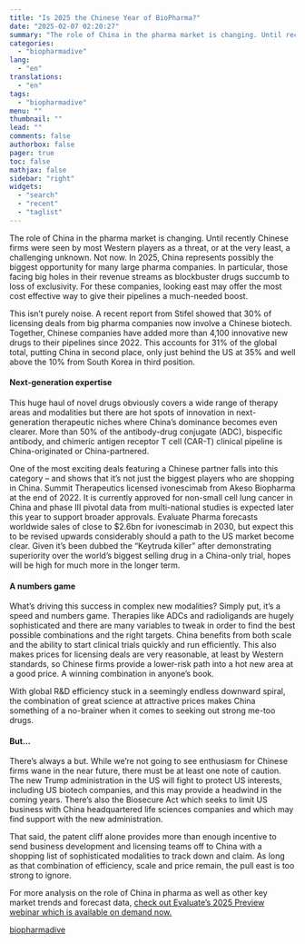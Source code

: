 ```yaml
---
title: "Is 2025 the Chinese Year of BioPharma?"
date: "2025-02-07 02:20:27"
summary: "The role of China in the pharma market is changing. Until recently Chinese firms were seen by most Western players as a threat, or at the very least, a challenging unknown. Not now. In 2025, China represents possibly the biggest opportunity for many large pharma companies. In particular, those facing..."
categories:
  - "biopharmadive"
lang:
  - "en"
translations:
  - "en"
tags:
  - "biopharmadive"
menu: ""
thumbnail: ""
lead: ""
comments: false
authorbox: false
pager: true
toc: false
mathjax: false
sidebar: "right"
widgets:
  - "search"
  - "recent"
  - "taglist"
---
```


The role of China in the pharma market is changing. Until recently Chinese firms were seen by most Western players as a threat, or at the very least, a challenging unknown. Not now. In 2025, China represents possibly the biggest opportunity for many large pharma companies. In particular, those facing big holes in their revenue streams as blockbuster drugs succumb to loss of exclusivity. For these companies, looking east may offer the most cost effective way to give their pipelines a much-needed boost.

This isn’t purely noise. A recent report from Stifel showed that 30% of licensing deals from big pharma companies now involve a Chinese biotech. Together, Chinese companies have added more than 4,100 innovative new drugs to their pipelines since 2022. This accounts for 31% of the global total, putting China in second place, only just behind the US at 35% and well above the 10% from South Korea in third position. 

#### **Next-generation expertise**

This huge haul of novel drugs obviously covers a wide range of therapy areas and modalities but there are hot spots of innovation in next-generation therapeutic niches where China’s dominance becomes even clearer. More than 50% of the antibody-drug conjugate (ADC), bispecific antibody, and chimeric antigen receptor T cell (CAR-T) clinical pipeline is China-originated or China-partnered. 

One of the most exciting deals featuring a Chinese partner falls into this category – and shows that it’s not just the biggest players who are shopping in China. Summit Therapeutics licensed ivonescimab from Akeso Biopharma at the end of 2022. It is currently approved for non-small cell lung cancer in China and phase III pivotal data from multi-national studies is expected later this year to support broader approvals. Evaluate Pharma forecasts worldwide sales of close to $2.6bn for ivonescimab in 2030, but expect this to be revised upwards considerably should a path to the US market become clear. Given it’s been dubbed the “Keytruda killer” after demonstrating superiority over the world’s biggest selling drug in a China-only trial, hopes will be high for much more in the longer term.

#### **A numbers game**

What’s driving this success in complex new modalities? Simply put, it’s a speed and numbers game. Therapies like ADCs and radioligands are hugely sophisticated and there are many variables to tweak in order to find the best possible combinations and the right targets. China benefits from both scale and the ability to start clinical trials quickly and run efficiently. This also makes prices for licensing deals are very reasonable, at least by Western standards, so Chinese firms provide a lower-risk path into a hot new area at a good price. A winning combination in anyone’s book. 

With global R&D efficiency stuck in a seemingly endless downward spiral, the combination of great science at attractive prices makes China something of a no-brainer when it comes to seeking out strong me-too drugs. 

#### **But…**

There’s always a but. While we’re not going to see enthusiasm for Chinese firms wane in the near future, there must be at least one note of caution. The new Trump administration in the US will fight to protect US interests, including US biotech companies, and this may provide a headwind in the coming years. There’s also the Biosecure Act which seeks to limit US business with China headquartered life sciences companies and which may find support with the new administration. 

That said, the patent cliff alone provides more than enough incentive to send business development and licensing teams off to China with a shopping list of sophisticated modalities to track down and claim. As long as that combination of efficiency, scale and price remain, the pull east is too strong to ignore. 

For more analysis on the role of China in pharma as well as other key market trends and forecast data, [check out Evaluate’s 2025 Preview webinar which is available on demand now.](https://www.evaluate.com/webinar/2025-preview/?utm_source=biopharma-dive&utm_medium=promoted-story&utm_campaign=2501-preview&utm_content=on-demand)

[biopharmadive](https://www.biopharmadive.com/spons/is-2025-the-chinese-year-of-biopharma/738274/)
